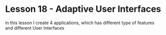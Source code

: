# Lesson 18 - Adaptive User Interfaces

in this lesson I create 4 applications, which has different type of features and different User Interfaces
